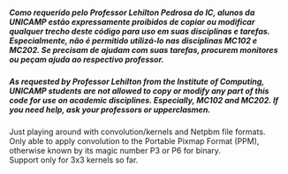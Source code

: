 ##### Como requerido pelo Professor Lehilton Pedrosa do IC, alunos da UNICAMP estão expressamente proibidos de copiar ou modificar qualquer trecho deste código para uso em suas disciplinas e tarefas. Especialmente, não é permitido utilizá-lo nas disciplinas MC102 e MC202. Se precisam de ajudam com suas tarefas, procurem monitores ou peçam ajuda ao respectivo professor.
##### As requested by Professor Lehilton from the Institute of Computing, UNICAMP students are not allowed to copy or modify any part of this code for use on academic disciplines. Especially, MC102 and MC202. If you need help, ask your professors or upperclasmen.

Just playing around with convolution/kernels and Netpbm file formats.  
Only able to apply convolution to the Portable Pixmap Format (PPM), otherwise known by its magic number P3 or P6 for binary.  
Support only for 3x3 kernels so far.  

